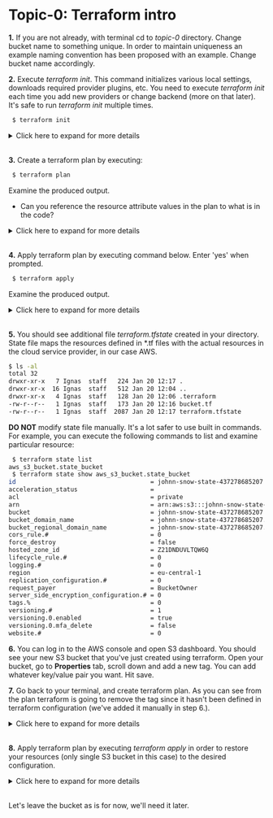 # Topic-0: Terraform intro

**1.** If you are not already, with terminal cd to *topic-0* directory. Change bucket name to something unique. 
In order to maintain uniqueness an example naming convention has been proposed with an example. 
Change bucket name accordingly.

**2.** Execute *terraform init*. This command initializes various local settings, downloads required provider plugins, etc.
You need to execute *terraform init* each time you add new providers or change backend (more on that later). 
It's safe to run *terraform init* multiple times.

```bash
 $ terraform init
```


<details><summary>Click here to expand for more details</summary>
<p>

```
 $ terraform init

Initializing provider plugins...

The following providers do not have any version constraints in configuration,
so the latest version was installed.

To prevent automatic upgrades to new major versions that may contain breaking
changes, it is recommended to add version = "..." constraints to the
corresponding provider blocks in configuration, with the constraint strings
suggested below.

* provider.aws: version = "~> 1.54"

Terraform has been successfully initialized!

You may now begin working with Terraform. Try running "terraform plan" to see
any changes that are required for your infrastructure. All Terraform commands
should now work.

If you ever set or change modules or backend configuration for Terraform,
rerun this command to reinitialize your working directory. If you forget, other
commands will detect it and remind you to do so if necessary.

```
</p>
</details>
</br>

**3.** Create a terraform plan by executing:

```bash
 $ terraform plan
```

Examine the produced output. 
 
 - Can you reference the resource attribute values in the plan to what is in the code? 

<details><summary>Click here to expand for more details</summary>
<p>


```
 $ terraform plan
Refreshing Terraform state in-memory prior to plan...
The refreshed state will be used to calculate this plan, but will not be
persisted to local or remote state storage.


------------------------------------------------------------------------

An execution plan has been generated and is shown below.
Resource actions are indicated with the following symbols:
  + create

Terraform will perform the following actions:

  + aws_s3_bucket.b
      id:                          <computed>
      acceleration_status:         <computed>
      acl:                         "private"
      arn:                         <computed>
      bucket:                      "johnn-snow-state-437278685207"
      bucket_domain_name:          <computed>
      bucket_regional_domain_name: <computed>
      force_destroy:               "false"
      hosted_zone_id:              <computed>
      region:                      <computed>
      request_payer:               <computed>
      versioning.#:                "1"
      versioning.0.enabled:        "true"
      versioning.0.mfa_delete:     "false"
      website_domain:              <computed>
      website_endpoint:            <computed>


Plan: 1 to add, 0 to change, 0 to destroy.

 ------------------------------------------------------------------------
 
 Note: You didn't specify an "-out" parameter to save this plan, so Terraform
 can't guarantee that exactly these actions will be performed if
 "terraform apply" is subsequently run.

```

</p>
</details>
</br>

**4.** Apply terraform plan by executing command below. Enter 'yes' when prompted.

```bash
 $ terraform apply
```

Examine the produced output. 

<details><summary>Click here to expand for more details</summary>
<p>

```
 $ terraform apply
aws_s3_bucket.b: Creating...
  acceleration_status:         "" => "<computed>"
  acl:                         "" => "private"
  arn:                         "" => "<computed>"
  bucket:                      "" => "johnn-snow-state-437278685207"
  bucket_domain_name:          "" => "<computed>"
  bucket_regional_domain_name: "" => "<computed>"
  force_destroy:               "" => "false"
  hosted_zone_id:              "" => "<computed>"
  region:                      "" => "<computed>"
  request_payer:               "" => "<computed>"
  versioning.#:                "" => "1"
  versioning.0.enabled:        "" => "true"
  versioning.0.mfa_delete:     "" => "false"
  website_domain:              "" => "<computed>"
  website_endpoint:            "" => "<computed>"
aws_s3_bucket.b: Creation complete after 3s (ID: johnn-snow-state-437278685207)

Apply complete! Resources: 1 added, 0 changed, 0 destroyed.

```
</p>
</details>
</br>

**5.** You should see additional file *terraform.tfstate* created in your directory. 
State file maps the resources defined in *.tf files with the actual resources in the cloud service provider, in our case AWS. 

```bash
$ ls -al
total 32
drwxr-xr-x   7 Ignas  staff   224 Jan 20 12:17 .
drwxr-xr-x  16 Ignas  staff   512 Jan 20 12:04 ..
drwxr-xr-x   4 Ignas  staff   128 Jan 20 12:06 .terraform
-rw-r--r--   1 Ignas  staff   173 Jan 20 12:16 bucket.tf
-rw-r--r--   1 Ignas  staff  2087 Jan 20 12:17 terraform.tfstate
```

**DO NOT** modify state file manually. It's a lot safer to use built in commands. For example, you can execute the following
commands to list and examine particular resource:

```bash
 $ terraform state list
aws_s3_bucket.state_bucket
 $ terraform state show aws_s3_bucket.state_bucket
id                                     = johnn-snow-state-437278685207
acceleration_status                    = 
acl                                    = private
arn                                    = arn:aws:s3:::johnn-snow-state-437278685207
bucket                                 = johnn-snow-state-437278685207
bucket_domain_name                     = johnn-snow-state-437278685207.s3.amazonaws.com
bucket_regional_domain_name            = johnn-snow-state-437278685207.s3.eu-central-1.amazonaws.com
cors_rule.#                            = 0
force_destroy                          = false
hosted_zone_id                         = Z21DNDUVLTQW6Q
lifecycle_rule.#                       = 0
logging.#                              = 0
region                                 = eu-central-1
replication_configuration.#            = 0
request_payer                          = BucketOwner
server_side_encryption_configuration.# = 0
tags.%                                 = 0
versioning.#                           = 1
versioning.0.enabled                   = true
versioning.0.mfa_delete                = false
website.#                              = 0
```

**6.** You can log in to the AWS console and open S3 dashboard. You should see your new S3 bucket that you've just created using terraform.
Open your bucket, go to **Properties** tab, scroll down and add a new tag. You can add whatever key/value pair you want. Hit save.

**7.** Go back to your terminal, and create terraform plan. As you can see from the plan terraform is going to remove the tag
since it hasn't been defined in terraform configuration (we've added it manually in step 6.). 


<details><summary>Click here to expand for more details</summary>
<p>

```bash
 $ terraform plan
Refreshing Terraform state in-memory prior to plan...
The refreshed state will be used to calculate this plan, but will not be
persisted to local or remote state storage.

aws_s3_bucket.state_bucket: Refreshing state... (ID: johnn-snow-state-437278685207)

------------------------------------------------------------------------

An execution plan has been generated and is shown below.
Resource actions are indicated with the following symbols:
  ~ update in-place

Terraform will perform the following actions:

  ~ aws_s3_bucket.state_bucket
      tags.%:       "1" => "0"
      tags.testing: "tf" => ""


Plan: 0 to add, 1 to change, 0 to destroy.

------------------------------------------------------------------------

Note: You didn't specify an "-out" parameter to save this plan, so Terraform
can't guarantee that exactly these actions will be performed if
"terraform apply" is subsequently run.

```
</p>
</details>
</br>


**8.** Apply terraform plan by executing *terraform apply* in order to restore your resources (only single S3 bucket in this case)
to the desired configuration.


<details><summary>Click here to expand for more details</summary>
<p>

```bash
 $ terraform apply
aws_s3_bucket.state_bucket: Refreshing state... (ID: johnn-snow-state-437278685207)

An execution plan has been generated and is shown below.
Resource actions are indicated with the following symbols:
  ~ update in-place

Terraform will perform the following actions:

  ~ aws_s3_bucket.state_bucket
      tags.%:       "1" => "0"
      tags.testing: "tf" => ""


Plan: 0 to add, 1 to change, 0 to destroy.

Do you want to perform these actions?
  Terraform will perform the actions described above.
  Only 'yes' will be accepted to approve.

  Enter a value: yes

aws_s3_bucket.state_bucket: Modifying... (ID: johnn-snow-state-437278685207)
  tags.%:       "1" => "0"
  tags.testing: "tf" => ""
aws_s3_bucket.state_bucket: Modifications complete after 2s (ID: johnn-snow-state-437278685207)

Apply complete! Resources: 0 added, 1 changed, 0 destroyed.

```
</p>
</details>
</br>

Let's leave the bucket as is for now, we'll need it later.



